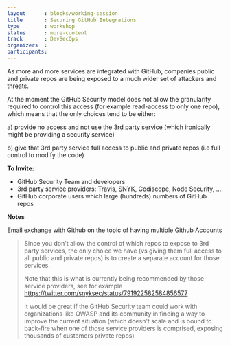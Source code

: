 ```yaml
---
layout      : blocks/working-session
title       : Securing GitHub Integrations
type        : workshop
status      : more-content
track       : DevSecOps
organizers  :
participants:
---
```


As more and more services are integrated with GitHub, companies public and private repos are being exposed to a much wider set of attackers and threats.

At the moment the GitHub Security model does not allow the granularity required to control this access (for example read-access to only one repo), which means that the only choices tend to be either:

 a) provide no access and not use the 3rd party service (which ironically might be providing a security service)

 b) give that 3rd party service full access to public and private repos (i.e full control to modify the code)

**To Invite:**

* GitHub Security Team and developers
* 3rd party service providers: Travis, SNYK, Codiscope, Node Security, ....
* GitHub corporate users which large (hundreds) numbers of GitHub repos

**Notes**

Email exchange with Github on the topic of having multiple Github Accounts

> Since you don't allow the control of which repos to expose to 3rd party services, the only choice we have (vs giving them full access to all public and private repos) is to create a separate account for those services.
>
> Note that this is what is currently being recommended by those service providers, see for example https://twitter.com/snyksec/status/791922582584856577
>
>It would be great if the GitHub Security team could work with organizations like OWASP and its community in finding a way to improve the current situation (which doesn't scale and is bound to back-fire when one of those service providers is comprised, exposing thousands of customers private repos)
